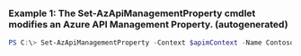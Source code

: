### Example 1: The Set-AzApiManagementProperty cmdlet modifies an Azure API Management Property. (autogenerated)
```powershell
PS C:\> Set-AzApiManagementProperty -Context $apimContext -Name ContosoApi -PropertyId Property11 -Secret $True -Tag {Tag} -Value Property Value
```

